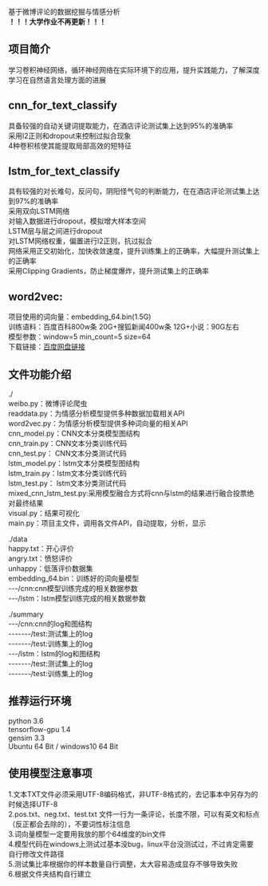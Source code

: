 基于微博评论的数据挖掘与情感分析  
**！！！大学作业不再更新！！！**

## 项目简介
学习卷积神经网络，循环神经网络在实际环境下的应用，提升实践能力，了解深度学习在自然语言处理方面的进展

## cnn_for_text_classify
具备较强的自动关键词提取能力，在酒店评论测试集上达到95%的准确率  
采用l2正则和dropout来控制过拟合现象  
4种卷积核使其能提取局部高效的短特征  

## lstm_for_text_classify
具有较强的对长难句，反问句，阴阳怪气句的判断能力，在在酒店评论测试集上达到97%的准确率  
采用双向LSTM网络  
对输入数据进行dropout，模拟增大样本空间  
LSTM层与层之间进行dropout  
对LSTM网络权重，偏置进行l2正则，抗过拟合  
网络采用正交初始化，加快收敛速度，提升训练集上的正确率，大幅提升测试集上的正确率  
采用Clipping Gradients，防止梯度爆炸，提升测试集上的正确率  

## word2vec:
项目使用的词向量：embedding_64.bin(1.5G)  
训练语料：百度百科800w条 20G+搜狐新闻400w条 12G+小说：90G左右  
模型参数：window=5 min_count=5 size=64  
下载链接：[百度网盘链接](https://pan.baidu.com/s/19bDbZsFzLggx7q9iFn83Nw)


## 文件功能介绍
./  
weibo.py：微博评论爬虫  
readdata.py：为情感分析模型提供多种数据加载相关API  
word2vec.py：为情感分析模型提供多种词向量的相关API  
cnn_model.py：CNN文本分类模型图结构  
cnn_train.py：CNN文本分类训练代码  
cnn_test.py： CNN文本分类测试代码  
lstm_model.py：lstm文本分类模型图结构  
lstm_train.py：lstm文本分类训练代码  
lstm_test.py： lstm文本分类测试代码  
mixed_cnn_lstm_test.py:采用模型融合方式将cnn与lstm的结果进行融合投票绝对最终结果  
visual.py：结果可视化  
main.py：项目主文件，调用各文件API，自动提取，分析，显示  

./data  
happy.txt：开心评价  
angry.txt：愤怒评价  
unhappy：低落评价数据集   
embedding_64.bin：训练好的词向量模型  
---/cnn:cnn模型训练完成的相关数据参数  
---/lstm：lstm模型训练完成的相关数据参数  

./summary  
---/cnn:cnn的log和图结构  
-------/test:测试集上的log  
-------/test:训练集上的log  
---/lstm：lstm的log和图结构  
-------/test:测试集上的log  
-------/test:训练集上的log  

## 推荐运行环境
python 3.6  
tensorflow-gpu 1.4  
gensim 3.3  
Ubuntu 64 Bit / windows10 64 Bit  

## 使用模型注意事项
1.文本TXT文件必须采用UTF-8编码格式，非UTF-8格式的，去记事本中另存为的时候选择UTF-8  
2.pos.txt、neg.txt、test.txt 文件一行为一条评论，长度不限，可以有英文和标点（反正都会去除的），不要词性标注信息  
3.词向量模型一定要用我放的那个64维度的bin文件  
4.模型代码在windows上测试过基本没bug，linux平台没测试过，不过肯定需要自行修改文件路径  
5.测试集比率根据你的样本数量自行调整，太大容易造成显存不够导致失败  
6.根据文件夹结构自行建立  
